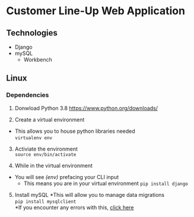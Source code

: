 # Customer Line-Up Web Application

## Technologies 
* Django
* mySQL 
    * Workbench

## Linux 
### Dependencies
1. Donwload Python 3.8 
<https://www.python.org/downloads/>

2. Create a virtual environment
* This allows you to house python libraries needed\
```virtualenv env```

3. Activiate the environment\
```source env/bin/activate```

4. While in the virtual environment 
* You will see *(env)* prefacing your CLI input
    * This means you are in your virtual environment 
```pip install django```    

5. Install mySQL
*This will allow you to manage data migrations\
```pip install mysqlclient```\
*If you encounter any errors with this, [click here](https://stackoverflow.com/questions/35190465/virtualenvpython3-4-pip-install-mysqlclient-error)
